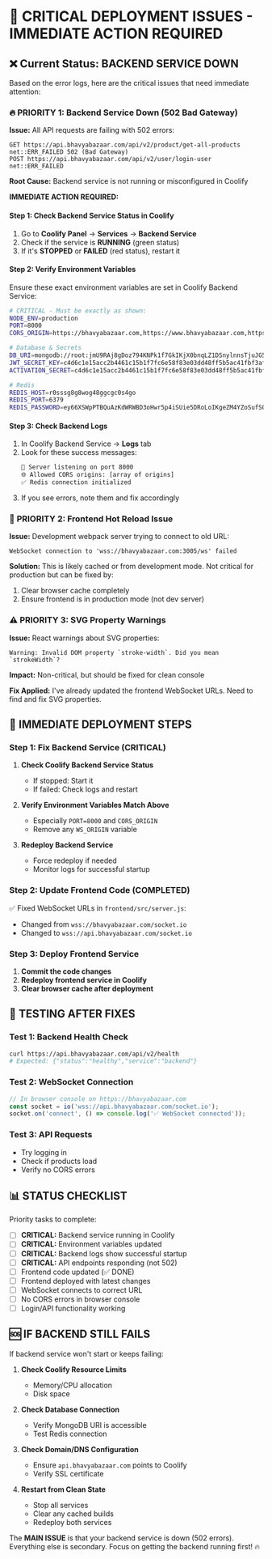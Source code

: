 # 🚨 CRITICAL DEPLOYMENT ISSUES - IMMEDIATE ACTION REQUIRED

## ❌ Current Status: BACKEND SERVICE DOWN

Based on the error logs, here are the critical issues that need immediate attention:

### 🔥 **PRIORITY 1: Backend Service Down (502 Bad Gateway)**

**Issue:** All API requests are failing with 502 errors:
```
GET https://api.bhavyabazaar.com/api/v2/product/get-all-products net::ERR_FAILED 502 (Bad Gateway)
POST https://api.bhavyabazaar.com/api/v2/user/login-user net::ERR_FAILED
```

**Root Cause:** Backend service is not running or misconfigured in Coolify

**IMMEDIATE ACTION REQUIRED:**

#### Step 1: Check Backend Service Status in Coolify
1. Go to **Coolify Panel** → **Services** → **Backend Service**
2. Check if the service is **RUNNING** (green status)
3. If it's **STOPPED** or **FAILED** (red status), restart it

#### Step 2: Verify Environment Variables
Ensure these exact environment variables are set in Coolify Backend Service:

```bash
# CRITICAL - Must be exactly as shown:
NODE_ENV=production
PORT=8000
CORS_ORIGIN=https://bhavyabazaar.com,https://www.bhavyabazaar.com,https://api.bhavyabazaar.com

# Database & Secrets
DB_URI=mongodb://root:jmU9RAj8gDoz794KNPk1f7GkIKjX0bnqLZ1DSnylnnsTjuJG5CStX1IuTD4ZA9BO@hk0w48gckcgcwggkgwg04wgo:27017/bhavya-bazar?authSource=admin
JWT_SECRET_KEY=c4d6c1e15acc2b4461c15b1f7fc6e58f83e03dd48ff5b5ac41fbf3afd10a3113
ACTIVATION_SECRET=c4d6c1e15acc2b4461c15b1f7fc6e58f83e03dd48ff5b5ac41fbf3afd10a3113

# Redis
REDIS_HOST=r0sssg8g8wog48ggcgc0s4go
REDIS_PORT=6379
REDIS_PASSWORD=ey66XSWpPTBQuAzKdWRWBD3oHwr5p4iSUie5DRoLoIKgeZM4YZoSufSQEw9Mp3c4
```

#### Step 3: Check Backend Logs
1. In Coolify Backend Service → **Logs** tab
2. Look for these success messages:
   ```bash
   🚀 Server listening on port 8000
   🌐 Allowed CORS origins: [array of origins]
   ✅ Redis connection initialized
   ```
3. If you see errors, note them and fix accordingly

### 🔧 **PRIORITY 2: Frontend Hot Reload Issue**

**Issue:** Development webpack server trying to connect to old URL:
```
WebSocket connection to 'wss://bhavyabazaar.com:3005/ws' failed
```

**Solution:** This is likely cached or from development mode. Not critical for production but can be fixed by:
1. Clear browser cache completely
2. Ensure frontend is in production mode (not dev server)

### ⚠️ **PRIORITY 3: SVG Property Warnings**

**Issue:** React warnings about SVG properties:
```
Warning: Invalid DOM property `stroke-width`. Did you mean `strokeWidth`?
```

**Impact:** Non-critical, but should be fixed for clean console

**Fix Applied:** I've already updated the frontend WebSocket URLs. Need to find and fix SVG properties.

## 🚀 **IMMEDIATE DEPLOYMENT STEPS**

### Step 1: Fix Backend Service (CRITICAL)
1. **Check Coolify Backend Service Status**
   - If stopped: Start it
   - If failed: Check logs and restart

2. **Verify Environment Variables Match Above**
   - Especially `PORT=8000` and `CORS_ORIGIN`
   - Remove any `WS_ORIGIN` variable

3. **Redeploy Backend Service**
   - Force redeploy if needed
   - Monitor logs for successful startup

### Step 2: Update Frontend Code (COMPLETED)
✅ Fixed WebSocket URLs in `frontend/src/server.js`:
- Changed from `wss://bhavyabazaar.com/socket.io`
- Changed to `wss://api.bhavyabazaar.com/socket.io`

### Step 3: Deploy Frontend Service
1. **Commit the code changes**
2. **Redeploy frontend service in Coolify**
3. **Clear browser cache after deployment**

## 🧪 **TESTING AFTER FIXES**

### Test 1: Backend Health Check
```bash
curl https://api.bhavyabazaar.com/api/v2/health
# Expected: {"status":"healthy","service":"backend"}
```

### Test 2: WebSocket Connection
```javascript
// In browser console on https://bhavyabazaar.com
const socket = io('wss://api.bhavyabazaar.com/socket.io');
socket.on('connect', () => console.log('✅ WebSocket connected'));
```

### Test 3: API Requests
- Try logging in
- Check if products load
- Verify no CORS errors

## 📊 **STATUS CHECKLIST**

Priority tasks to complete:

- [ ] **CRITICAL:** Backend service running in Coolify
- [ ] **CRITICAL:** Environment variables updated
- [ ] **CRITICAL:** Backend logs show successful startup
- [ ] **CRITICAL:** API endpoints responding (not 502)
- [ ] Frontend code updated (✅ DONE)
- [ ] Frontend deployed with latest changes
- [ ] WebSocket connects to correct URL
- [ ] No CORS errors in browser console
- [ ] Login/API functionality working

## 🆘 **IF BACKEND STILL FAILS**

If backend service won't start or keeps failing:

1. **Check Coolify Resource Limits**
   - Memory/CPU allocation
   - Disk space

2. **Check Database Connection**
   - Verify MongoDB URI is accessible
   - Test Redis connection

3. **Check Domain/DNS Configuration**
   - Ensure `api.bhavyabazaar.com` points to Coolify
   - Verify SSL certificate

4. **Restart from Clean State**
   - Stop all services
   - Clear any cached builds
   - Redeploy both services

The **MAIN ISSUE** is that your backend service is down (502 errors). Everything else is secondary. Focus on getting the backend running first! 🔥

